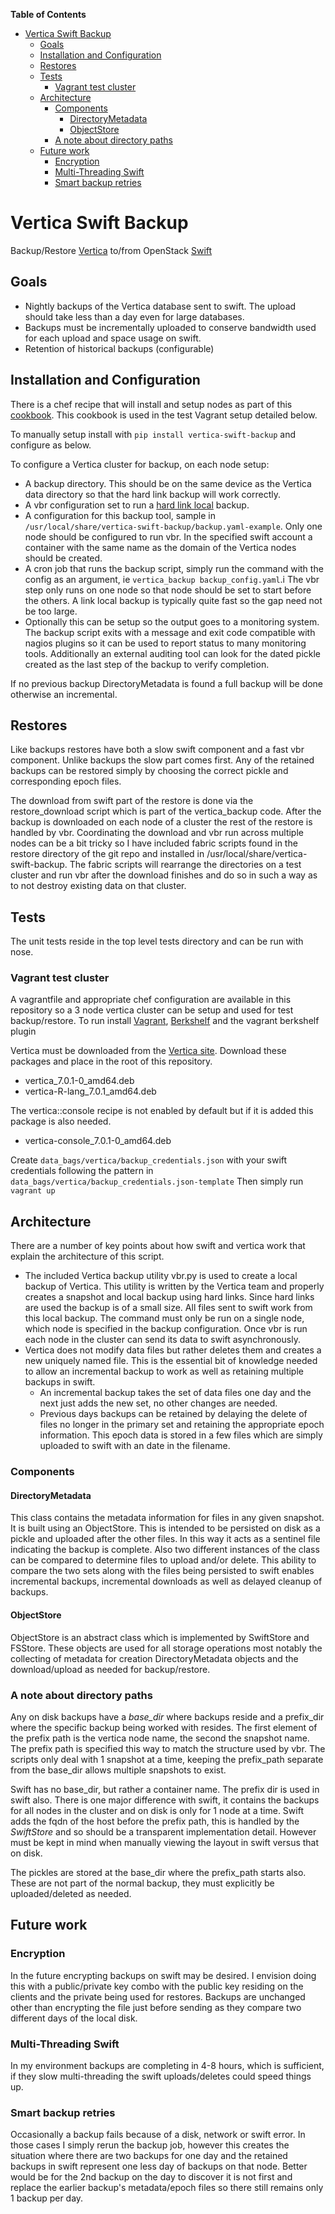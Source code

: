 <!-- START doctoc generated TOC please keep comment here to allow auto update -->
<!-- DON'T EDIT THIS SECTION, INSTEAD RE-RUN doctoc TO UPDATE -->
**Table of Contents**

- [Vertica Swift Backup](#vertica-swift-backup)
  - [Goals](#goals)
  - [Installation and Configuration](#installation-and-configuration)
  - [Restores](#restores)
  - [Tests](#tests)
    - [Vagrant test cluster](#vagrant-test-cluster)
  - [Architecture](#architecture)
    - [Components](#components)
      - [DirectoryMetadata](#directorymetadata)
      - [ObjectStore](#objectstore)
    - [A note about directory paths](#a-note-about-directory-paths)
  - [Future work](#future-work)
    - [Encryption](#encryption)
    - [Multi-Threading Swift](#multi-threading-swift)
    - [Smart backup retries](#smart-backup-retries)

<!-- END doctoc generated TOC please keep comment here to allow auto update -->

# Vertica Swift Backup
Backup/Restore [Vertica](http://www.vertica.com/) to/from OpenStack [Swift](https://wiki.openstack.org/wiki/Swift)

## Goals
- Nightly backups of the Vertica database sent to swift. The upload should take less than a day even for large databases.
- Backups must be incrementally uploaded to conserve bandwidth used for each upload and space usage on swift.
- Retention of historical backups (configurable)

## Installation and Configuration
There is a chef recipe that will install and setup nodes as part of this [cookbook](https://github.com/hpcloud-mon/cookbooks-vertica/blob/master/recipes/backup.rb). This cookbook is used in the test Vagrant setup detailed below.

To manually setup install with `pip install vertica-swift-backup` and configure as below.

To configure a Vertica cluster for backup, on each node setup:
- A backup directory. This should be on the same device as the Vertica data directory so that the hard link backup will work correctly.
- A vbr configuration set to run a [hard link local](https://my.vertica.com/docs/7.0.x/HTML/index.htm#Authoring/AdministratorsGuide/BackupRestore/CreatingHardLinkLocalBackups.htm%3FTocPath%3DAdministrator's%20Guide%7CBacking%20Up%20and%20Restoring%20the%20Database%7C_____10) backup.
- A configuration for this backup tool, sample in `/usr/local/share/vertica-swift-backup/backup.yaml-example`. Only one node should be configured to run vbr.
  In the specified swift account a container with the same name as the domain of the Vertica nodes should be created.
- A cron job that runs the backup script, simply run the command with the config as an argument, ie `vertica_backup backup_config.yaml`.i
  The vbr step only runs on one node so that node should be set to start before the others. A link local backup
  is typically quite fast so the gap need not be too large.
- Optionally this can be setup so the output goes to a monitoring system. The backup script exits with a message and
  exit code compatible with nagios plugins so it can be used to report status to many monitoring tools. Additionally
  an external auditing tool can look for the dated pickle created as the last step of the backup to verify completion.

If no previous backup DirectoryMetadata is found a full backup will be done otherwise an incremental.

## Restores
Like backups restores have both a slow swift component and a fast vbr component. Unlike backups the slow part comes
first. Any of the retained backups can be restored simply by choosing the correct pickle and corresponding epoch
files.

The download from swift part of the restore is done via the restore_download script which is part of the vertica_backup code.
After the backup is downloaded on each node of a cluster the rest of the restore is handled by vbr. Coordinating the download
and vbr run across multiple nodes can be a bit tricky so I have included fabric scripts found in the restore directory of the
git repo and installed in /usr/local/share/vertica-swift-backup. The fabric scripts will rearrange the
directories on a test cluster and run vbr after the download finishes and do so in such a way as to not destroy
existing data on that cluster.

## Tests
The unit tests reside in the top level tests directory and can be run with nose.

### Vagrant test cluster
A vagrantfile and appropriate chef configuration are available in this repository so a 3 node vertica cluster can be setup and used for test
backup/restore. To run install [Vagrant](http://www.vagrantup.com/), [Berkshelf](http://berkshelf.com/) and the vagrant berkshelf plugin

Vertica must be downloaded from the [Vertica site](https://my.vertica.com/). Download these packages and place in the root of this repository.
- vertica_7.0.1-0_amd64.deb
- vertica-R-lang_7.0.1_amd64.deb

The vertica::console recipe is not enabled by default but if it is added this package is also needed.
- vertica-console_7.0.1-0_amd64.deb

Create `data_bags/vertica/backup_credentials.json` with your swift credentials following the pattern in `data_bags/vertica/backup_credentials.json-template`
Then simply run `vagrant up`

## Architecture
There are a number of key points about how swift and vertica work that explain the architecture of this script.

- The included Vertica backup utility vbr.py is used to create a local backup of Vertica. This utility is written
  by the Vertica team and properly creates a snapshot and local backup using hard links. Since hard links are used
  the backup is of a small size. All files sent to swift work from this local backup. The command must only be run
  on a single node, which node is specified in the backup configuration. Once vbr is run each node in the cluster
  can send its data to swift asynchronously.
- Vertica does not modify data files but rather deletes them and creates a new uniquely named file. This is the essential
  bit of knowledge needed to allow an incremental backup to work as well as retaining multiple backups in swift.
  - An incremental backup takes the set of data files one day and the next just adds the new set, no other changes
    are needed.
  - Previous days backups can be retained by delaying the delete of files no longer in the primary set and retaining
    the appropriate epoch information. This epoch data is stored in a few files which are simply uploaded to
    swift with an date in the filename.

### Components
#### DirectoryMetadata
This class contains the metadata information for files in any given snapshot. It is built using an ObjectStore.
This is intended to be persisted on disk as a pickle and uploaded after the other files.
In this way it acts as a sentinel file indicating the backup is complete.
Also two different instances of the class can be compared to determine files to upload and/or
delete. This ability to compare the two sets along with the files being persisted to swift enables incremental backups,
incremental downloads as well as delayed cleanup of backups.

#### ObjectStore
ObjectStore is an abstract class which is implemented by SwiftStore and FSStore. These objects are used for all storage
operations most notably the collecting of metadata for creation DirectoryMetadata objects and the download/upload as
needed for backup/restore.

### A note about directory paths
Any on disk backups have a *base_dir* where backups reside and a prefix_dir where the specific backup being worked
with resides. The first element of the prefix path is the vertica node name,
the second the snapshot name. The prefix path is specified this way to match
the structure used by vbr. The scripts only deal with 1 snapshot at a time, keeping the prefix_path separate from the
base_dir allows multiple snapshots to exist.

Swift has no base_dir, but rather a container name. The prefix dir is used in swift also. There is one major difference
with swift, it contains the backups for all nodes in the cluster and
on disk is only for 1 node at a time. Swift adds the fqdn of the host before the prefix path, this is handled by the
*SwiftStore* and so should be a transparent implementation detail. However must be kept in mind when manually viewing the
layout in swift versus that on disk.

The pickles are stored at the base_dir where the prefix_path starts also. These are not part of the normal backup,
they must explicitly be uploaded/deleted as needed.

## Future work
### Encryption
In the future encrypting backups on swift may be desired. I envision doing this with a public/private key combo with the
public key residing on the clients and the private being used for restores. Backups are unchanged other than encrypting
the file just before sending as they compare two different days of the local disk.

### Multi-Threading Swift
In my environment backups are completing in 4-8 hours, which is sufficient, if they slow multi-threading the swift
uploads/deletes could speed things up.

### Smart backup retries
Occasionally a backup fails because of a disk, network or swift error. In those cases I simply rerun the backup job, however
this creates the situation where there are two backups for one day and the retained backups in swift represent one less day
of backups on that node. Better would be for the 2nd backup on the day to discover it is not first and replace the earlier
backup's metadata/epoch files so there still remains only 1 backup per day.
